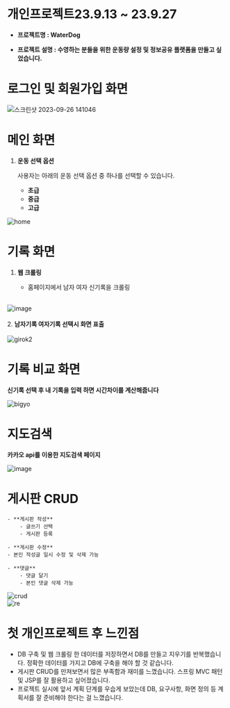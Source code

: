 # 개인프로젝트23.9.13 ~ 23.9.27
- **프로젝트명 : WaterDog**


- **프로젝트 설명 : 수영하는 분들을 위한 운동량 설정 및 정보공유 플랫폼을 만들고 싶었습니다.**

  

# 로그인 및 회원가입 화면
![스크린샷 2023-09-26 141046](https://github.com/Ggyuhwan/DogWater/assets/133470173/72e5eb39-bedd-4be5-bfb8-6c373c5d745c)


# 메인 화면 

1. **운동 선택 옵션**

    사용자는 아래의 운동 선택 옵션 중 하나를 선택할 수 있습니다.

    - **초급**
    - **중급**
    - **고급**

![home](https://github.com/Ggyuhwan/DogWater/assets/133470173/7938d15d-f4f9-48c3-b428-0539ef616658)


# 기록 화면 


1. **웹 크롤링**

    - 홈페이지에서 남자 여자 신기록을 크롤링
   <br> 
  
      
![image](https://github.com/Ggyuhwan/DogWater/assets/133470173/25820f93-a6be-47e1-987d-274179f79dfd)
<br> 
  <br>2. **남자기록 여자기록 선택시 화면 표출**<br> 
  <br> 
![girok2](https://github.com/Ggyuhwan/Ggyuhwan.github.io/assets/133470173/e6138034-d9c9-4c56-a17d-5d1a35827b61)
   <br>
   # 기록 비교 화면 
 
   **신기록 선택 후 내 기록을 입력 하면 시간차이를 계산해줍니다**


   
![bigyo](https://github.com/Ggyuhwan/Ggyuhwan.github.io/assets/133470173/bb1b36f1-103c-4dac-8407-2e742ad9ff48)
<br>
 # 지도검색

 
**카카오 api를 이용한 지도검색 페이지**

  
![image](https://github.com/Ggyuhwan/Ggyuhwan.github.io/assets/133470173/4bc5b2c1-1672-488c-8158-862690d0af55)

# 게시판 CRUD

    - **게시판 작성**
        - 글쓰기 선택
        - 게시판 등록
        
    - **게시판 수정**
    - 본인 작성글 일시 수정 및 삭제 가능
    
    - **댓글**
        - 댓글 달기
        - 본인 댓글 삭제 가능
    
   ![crud](https://github.com/Ggyuhwan/Ggyuhwan.github.io/assets/133470173/01d13f8e-abbf-4f54-84e6-33bff0e5fc75)
<br>
![re](https://github.com/Ggyuhwan/Ggyuhwan.github.io/assets/133470173/2d5a5ba9-fa7c-48bf-b3b4-e7da27902ede)

# 첫 개인프로젝트 후 느낀점

- DB 구축 및 웹 크롤링 한 데이터를 저장하면서 DB를 만들고 지우기를 반복했습니다. 정확한 데이터를 가지고 DB에 구축을 해야 할 것 같습니다.
- 게시판 CRUD를 만져보면서 많은 부족함과 재미를 느꼈습니다. 스프링 MVC 패턴 및 JSP를 잘 활용하고 싶어졌습니다.
- 프로젝트 실시에 앞서 계획 단계를 우습게 보았는데 DB, 요구사항, 화면 정의 등 계획서를 잘 준비해야 한다는 걸 느꼈습니다.
